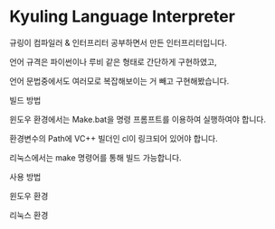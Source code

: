 # Kyuling Language Interpreter



규링이 컴파일러 & 인터프리터 공부하면서 만든 인터프리터입니다.

언어 규격은 파이썬이나 루비 같은 형태로 간단하게 구현하였고,

언어 문법중에서도 여러모로 복잡해보이는 거 빼고 구현해봤습니다.



빌드 방법

윈도우 환경에서는 Make.bat을 명령 프롬프트를 이용하여 실행하여야 합니다.

환경변수의 Path에 VC++ 빌더인 cl이 링크되어 있어야 합니다.

 

리눅스에서는 make 명령어를 통해 빌드 가능합니다.



사용 방법



윈도우 환경



리눅스 환경

